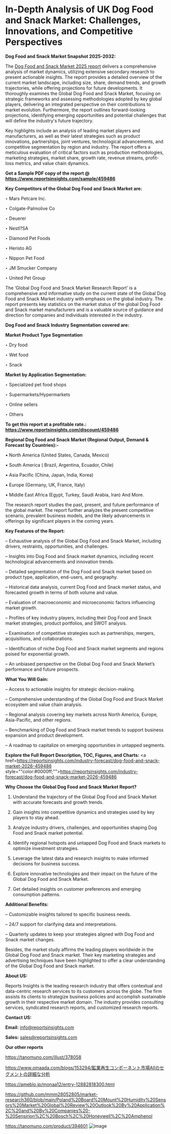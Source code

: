 # In-Depth Analysis of UK Dog Food and Snack Market: Challenges, Innovations, and Competitive Perspectives

<strong>Dog Food and Snack Market Snapshot 2025-2032:</strong>

The <a href=https://www.reportsinsights.com/sample/459486>Dog Food and Snack Market 2025 report</a> delivers a comprehensive analysis of market dynamics, utilizing extensive secondary research to present actionable insights. The report provides a detailed overview of the current market landscape, including size, share, demand trends, and growth trajectories, while offering projections for future developments. It thoroughly examines the Global Dog Food and Snack Market, focusing on strategic frameworks and assessing methodologies adopted by key global players, delivering an integrated perspective on their contributions to market evolution. Furthermore, the report outlines forward-looking projections, identifying emerging opportunities and potential challenges that will define the industry's future trajectory.

Key highlights include an analysis of leading market players and manufacturers, as well as their latest strategies such as product innovations, partnerships, joint ventures, technological advancements, and competitive segmentation by region and industry. The report offers a meticulous evaluation of critical factors such as production methodologies, marketing strategies, market share, growth rate, revenue streams, profit-loss metrics, and value chain dynamics.

<strong>Get a Sample PDF copy of the report @ <a href=https://www.reportsinsights.com/sample/459486 style=color:#0000ff;>https://www.reportsinsights.com/sample/459486</a></strong>

<strong>Key Competitors of the Global Dog Food and Snack Market are:</strong>

‣ Mars Petcare Inc.

‣ Colgate-Palmolive Co

‣ Deuerer

‣ Nestl?SA

‣ Diamond Pet Foods

‣ Heristo AG

‣ Nippon Pet Food

‣ JM Smucker Company

‣ United Pet Group

The ‘Global Dog Food and Snack Market Research Report’ is a comprehensive and informative study on the current state of the Global Dog Food and Snack Market industry with emphasis on the global industry. The report presents key statistics on the market status of the global Dog Food and Snack market manufacturers and is a valuable source of guidance and direction for companies and individuals interested in the industry.

<strong>Dog Food and Snack Industry Segmentation covered are:</strong>

<strong>Market Product Type Segmentation</strong>

‣ Dry food

‣ Wet food

‣ Snack

<strong>Market by Application Segmentation:</strong>

‣ Specialized pet food shops

‣ Supermarkets/Hypermarkets

‣ Online sellers

‣ Others

<strong>To get this report at a profitable rate.: <a href=https://www.reportsinsights.com/discount/459486 style=color:#0000ff;>https://www.reportsinsights.com/discount/459486</a></strong>

<strong>Regional Dog Food and Snack Market (Regional Output, Demand &amp; Forecast by Countries):-</strong>

• North America (United States, Canada, Mexico)

• South America ( Brazil, Argentina, Ecuador, Chile)

• Asia Pacific (China, Japan, India, Korea)

• Europe (Germany, UK, France, Italy)

• Middle East Africa (Egypt, Turkey, Saudi Arabia, Iran) And More.

The research report studies the past, present, and future performance of the global market. The report further analyzes the present competitive scenario, prevalent business models, and the likely advancements in offerings by significant players in the coming years.

<strong>Key Features of the Report:</strong>

– Exhaustive analysis of the Global Dog Food and Snack Market, including drivers, restraints, opportunities, and challenges.

– Insights into Dog Food and Snack market dynamics, including recent technological advancements and innovation trends.

– Detailed segmentation of the Dog Food and Snack market based on product type, application, end-users, and geography.

– Historical data analysis, current Dog Food and Snack market status, and forecasted growth in terms of both volume and value.

– Evaluation of macroeconomic and microeconomic factors influencing market growth.

– Profiles of key industry players, including their Dog Food and Snack market strategies, product portfolios, and SWOT analysis.

– Examination of competitive strategies such as partnerships, mergers, acquisitions, and collaborations.

– Identification of niche Dog Food and Snack market segments and regions poised for exponential growth.

– An unbiased perspective on the Global Dog Food and Snack Market’s performance and future prospects.

<strong>What You Will Gain:</strong>

– Access to actionable insights for strategic decision-making.

– Comprehensive understanding of the Global Dog Food and Snack Market ecosystem and value chain analysis.

– Regional analysis covering key markets across North America, Europe, Asia-Pacific, and other regions.

– Benchmarking of Dog Food and Snack market trends to support business expansion and product development.

– A roadmap to capitalize on emerging opportunities in untapped segments.

<strong>Explore the Full Report Description, TOC, Figures, and Charts:</strong>
<a href=https://reportsinsights.com/industry-forecast/dog-food-and-snack-market-2026-459486 style=""color:#0000ff;"">https://reportsinsights.com/industry-forecast/dog-food-and-snack-market-2026-459486</a>

<strong>Why Choose the Global Dog Food and Snack Market Report?</strong>

1. Understand the trajectory of the Global Dog Food and Snack Market with accurate forecasts and growth trends.

2. Gain insights into competitive dynamics and strategies used by key players to stay ahead.

3. Analyze industry drivers, challenges, and opportunities shaping Dog Food and Snack market potential.

4. Identify regional hotspots and untapped Dog Food and Snack markets to optimize investment strategies.

5. Leverage the latest data and research insights to make informed decisions for business success.

6. Explore innovative technologies and their impact on the future of the Global Dog Food and Snack Market.

7. Get detailed insights on customer preferences and emerging consumption patterns.

<strong>Additional Benefits:</strong>

– Customizable insights tailored to specific business needs.

– 24/7 support for clarifying data and interpretations.

– Quarterly updates to keep your strategies aligned with Dog Food and Snack market changes.

Besides, the market study affirms the leading players worldwide in the Global Dog Food and Snack market. Their key marketing strategies and advertising techniques have been highlighted to offer a clear understanding of the Global Dog Food and Snack market.

<strong><strong>About US</strong>:</strong>

Reports Insights is the leading research industry that offers contextual and data-centric research services to its customers across the globe. The firm assists its clients to strategize business policies and accomplish sustainable growth in their respective market domain. The industry provides consulting services, syndicated research reports, and customized research reports.

<strong>Contact US:</strong>

<p class=><b>Email:</b> <a href=mailto:info@reportsinsights.com>info@reportsinsights.com</a></p>
<p class=><b>Sales:</b> <a href=mailto:sales@reportsinsights.com>sales@reportsinsights.com</a></p>

<strong>Our other reports</strong>

<a href=https://tanomuno.com/illust/378058>https://tanomuno.com/illust/378058</a>

<a href=https://www.omaada.com/blogs/153294/鉱業再生コンポーネント市場Allのセグメントの詳細な分析>https://www.omaada.com/blogs/153294/鉱業再生コンポーネント市場Allのセグメントの詳細な分析</a>

<a href=https://ameblo.jp/monaa12/entry-12882818300.html>https://ameblo.jp/monaa12/entry-12882818300.html</a>

<a href=https://github.com/mmm28052805/market-research360/blob/main/Poland%20Board%20Mount%20Humidity%20Sensors%20Market%20Global%20Review%20Outlook%20By%20Application%2C%20and%20By%20Companies%20-%20Sensirion%2C%20Bosch%2C%20Honeywell%2C%20Amphenol>https://github.com/mmm28052805/market-research360/blob/main/Poland%20Board%20Mount%20Humidity%20Sensors%20Market%20Global%20Review%20Outlook%20By%20Application%2C%20and%20By%20Companies%20-%20Sensirion%2C%20Bosch%2C%20Honeywell%2C%20Amphenol</a>

<a href=https://tanomuno.com/product/394601>https://tanomuno.com/product/394601</a>
![image](https://github.com/user-attachments/assets/7991a528-827e-43ce-bf34-7b8b073a9f9c)
